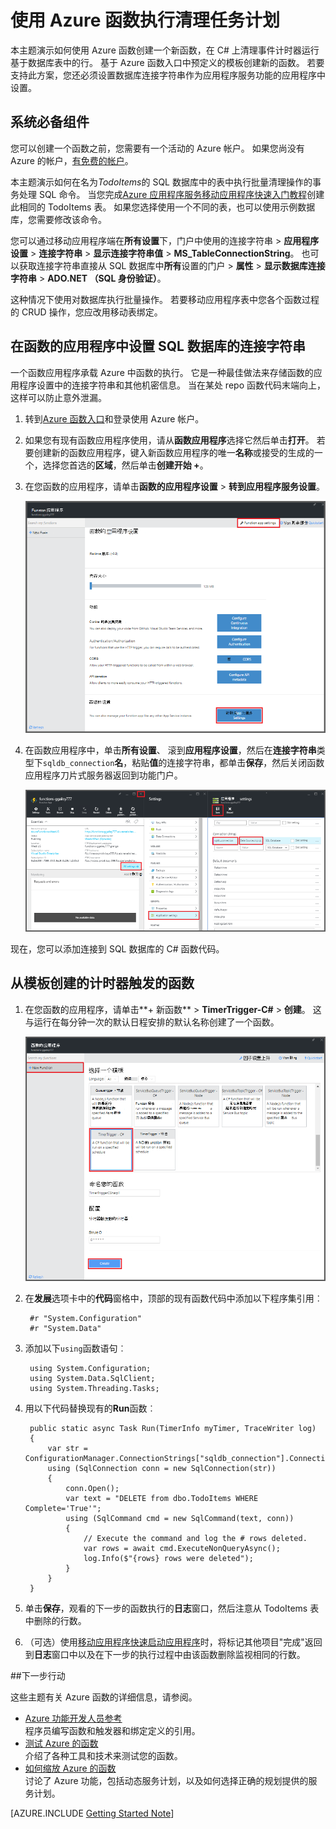 <properties
   pageTitle="使用 Azure 函数执行清理任务计划 |Microsoft Azure"
   description="使用 Azure 函数创建事件计时器运行基于 C# 函数。"
   services="functions"
   documentationCenter="na"
   authors="ggailey777"
   manager="erikre"
   editor=""
   tags=""
   />

<tags
   ms.service="functions"
   ms.devlang="multiple"
   ms.topic="article"
   ms.tgt_pltfrm="multiple"
   ms.workload="na"
   ms.date="09/26/2016"
   ms.author="glenga"/>
   
# <a name="use-azure-functions-to-perform-a-scheduled-clean-up-task"></a>使用 Azure 函数执行清理任务计划

本主题演示如何使用 Azure 函数创建一个新函数，在 C# 上清理事件计时器运行基于数据库表中的行。 基于 Azure 函数入口中预定义的模板创建新的函数。 若要支持此方案，您还必须设置数据库连接字符串作为应用程序服务功能的应用程序中设置。 

## <a name="prerequisites"></a>系统必备组件 

您可以创建一个函数之前，您需要有一个活动的 Azure 帐户。 如果您尚没有 Azure 的帐户，[有免费的帐户](https://azure.microsoft.com/free/)。

本主题演示如何在名为*TodoItems*的 SQL 数据库中的表中执行批量清理操作的事务处理 SQL 命令。 当您完成[Azure 应用程序服务移动应用程序快速入门教程](../app-service-mobile/app-service-mobile-ios-get-started.md)创建此相同的 TodoItems 表。 如果您选择使用一个不同的表，也可以使用示例数据库，您需要修改该命令。

您可以通过移动应用程序端在**所有设置**下，门户中使用的连接字符串 > **应用程序设置** > **连接字符串** > **显示连接字符串值** > **MS_TableConnectionString**。 也可以获取连接字符串直接从 SQL 数据库中**所有**设置的门户 > **属性** > **显示数据库连接字符串** > **ADO.NET （SQL 身份验证）**。

这种情况下使用对数据库执行批量操作。 若要移动应用程序表中您各个函数过程的 CRUD 操作，您应改用移动表绑定。

## <a name="set-a-sql-database-connection-string-in-the-function-app"></a>在函数的应用程序中设置 SQL 数据库的连接字符串

一个函数应用程序承载 Azure 中函数的执行。 它是一种最佳做法来存储函数的应用程序设置中的连接字符串和其他机密信息。 当在某处 repo 函数代码末端向上，这样可以防止意外泄漏。 

1. 转到[Azure 函数入口](https://functions.azure.com/signin)和登录使用 Azure 帐户。

2. 如果您有现有函数应用程序使用，请从**函数应用程序**选择它然后单击**打开**。 若要创建新的函数应用程序，键入新函数应用程序的唯一**名称**或接受的生成的一个，选择您首选的**区域**，然后单击**创建开始 +**。 

3. 在您函数的应用程序，请单击**函数的应用程序设置** > **转到应用程序服务设置**。 

    ![函数的应用程序设置刀片式服务器](./media/functions-create-an-event-processing-function/functions-app-service-settings.png)

4. 在函数应用程序中，单击**所有设置**、 滚到**应用程序设置**，然后在**连接字符串**类型下`sqldb_connection`**名**，粘贴**值**的连接字符串，都单击**保存**，然后关闭函数应用程序刀片式服务器返回到功能门户。

    ![应用程序服务设置连接字符串](./media/functions-create-an-event-processing-function/functions-app-service-settings-connection-strings.png)

现在，您可以添加连接到 SQL 数据库的 C# 函数代码。

## <a name="create-a-timer-triggered-function-from-the-template"></a>从模板创建的计时器触发的函数

1. 在您函数的应用程序，请单击**+ 新函数** > **TimerTrigger-C#** > **创建**。 这与运行在每分钟一次的默认日程安排的默认名称创建了一个函数。 

    ![创建新的计时器触发的函数](./media/functions-create-an-event-processing-function/functions-create-new-timer-trigger.png)

2. 在**发展**选项卡中的**代码**窗格中，顶部的现有函数代码中添加以下程序集引用︰

        #r "System.Configuration"
        #r "System.Data"

3. 添加以下`using`函数语句︰

        using System.Configuration;
        using System.Data.SqlClient;
        using System.Threading.Tasks; 

4. 用以下代码替换现有的**Run**函数︰

        public static async Task Run(TimerInfo myTimer, TraceWriter log)
        {
            var str = ConfigurationManager.ConnectionStrings["sqldb_connection"].ConnectionString;
            using (SqlConnection conn = new SqlConnection(str))
            {
                conn.Open();
                var text = "DELETE from dbo.TodoItems WHERE Complete='True'";
                using (SqlCommand cmd = new SqlCommand(text, conn))
                {
                    // Execute the command and log the # rows deleted.
                    var rows = await cmd.ExecuteNonQueryAsync();
                    log.Info($"{rows} rows were deleted");
                }
            }
        }

5. 单击**保存**，观看的下一步的函数执行的**日志**窗口，然后注意从 TodoItems 表中删除的行数。

6. （可选）使用[移动应用程序快速启动应用程序](../app-service-mobile/app-service-mobile-ios-get-started.md)时，将标记其他项目"完成"返回到**日志**窗口中以及在下一步的执行过程中由该函数删除监视相同的行数。 

##<a name="next-steps"></a>下一步行动

这些主题有关 Azure 函数的详细信息，请参阅。

+ [Azure 功能开发人员参考](functions-reference.md)  
程序员编写函数和触发器和绑定定义的引用。
+ [测试 Azure 的函数](functions-test-a-function.md)  
介绍了各种工具和技术来测试您的函数。
+ [如何缩放 Azure 的函数](functions-scale.md)  
讨论了 Azure 功能，包括动态服务计划，以及如何选择正确的规划提供的服务计划。  

[AZURE.INCLUDE [Getting Started Note](../../includes/functions-get-help.md)]